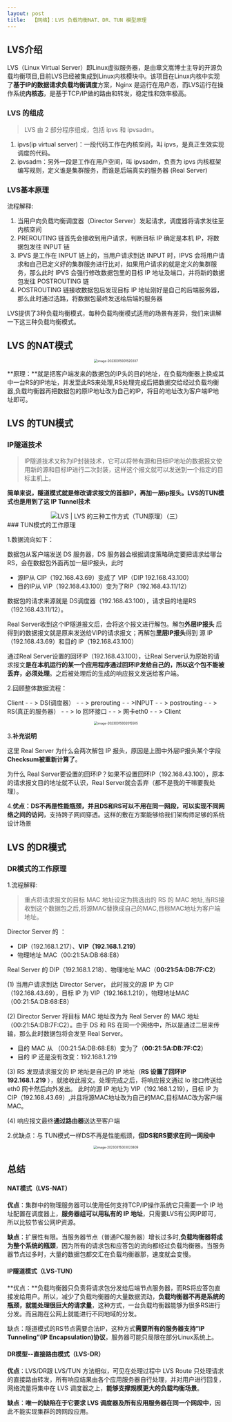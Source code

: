 ```yaml
---
layout: post
title:  【网络】：LVS 负载均衡NAT、DR、TUN 模型原理
---
```


## LVS介绍

 LVS（Linux Virtual Server）即Linux虚拟服务器，是由章文嵩博士主导的开源负载均衡项目,目前LVS已经被集成到Linux内核模块中。该项目在Linux内核中实现了**基于IP的数据请求负载均衡调度**方案，Nginx 是运行在用户态，而LVS运行在操作系统**内核态**，是基于TCP/IP做的路由和转发，稳定性和效率极高。

### LVS 的组成

> LVS 由 2 部分程序组成，包括 ipvs 和 ipvsadm。

1. ipvs(ip virtual server)：一段代码工作在内核空间，叫 ipvs，是真正生效实现调度的代码。
2. ipvsadm：另外一段是工作在用户空间，叫 ipvsadm，负责为 ipvs 内核框架编写规则，定义谁是集群服务，而谁是后端真实的服务器 (Real Server)

### LVS基本原理

流程解释:

1. 当用户向负载均衡调度器（Director Server）发起请求，调度器将请求发往至内核空间
2. PREROUTING 链首先会接收到用户请求，判断目标 IP 确定是本机 IP，将数据包发往 INPUT 链
3. IPVS 是工作在 INPUT 链上的，当用户请求到达 INPUT 时，IPVS 会将用户请求和自己已定义好的集群服务进行比对，如果用户请求的就是定义的集群服务，那么此时 IPVS 会强行修改数据包里的目标 IP 地址及端口，并将新的数据包发往 POSTROUTING 链
4. POSTROUTING 链接收数据包后发现目标 IP 地址刚好是自己的后端服务器，那么此时通过选路，将数据包最终发送给后端的服务器



LVS提供了3种负载均衡模式，每种负载均衡模式适用的场景有差异，我们来讲解一下这三种负载均衡模式。



## LVS 的NAT模式

<div align="center">
<img src="../assets/Redis.assets/image-20230315001520337.png" alt="image-20230315001520337" style="zoom: 50%;" />
</div>

**原理：**就是把客户端发来的数据包的IP头的目的地址，在负载均衡器上换成其中一台RS的IP地址，并发至此RS来处理,RS处理完成后把数据交给经过负载均衡器,负载均衡器再把数据包的原IP地址改为自己的IP，将目的地址改为客户端IP地址即可。

## LVS 的TUN模式

### IP隧道技术

> IP隧道技术又称为IP封装技术，它可以将带有源和目标IP地址的数据报文使用新的源和目标IP进行二次封装，这样这个报文就可以发送到一个指定的目标主机上。

**简单来说，隧道模式就是修改请求报文的首部IP，再加一层ip报头。LVS的TUN模式也是用到了这 IP Tunnel技术**

<div align="center">
<img src="../assets/Redis.assets/img.webp" alt="LVS | LVS 的三种工作方式（TUN原理）（三）"  />
</div>
### TUN模式的工作原理

1.数据流向如下：

数据包从客户端发送 DS 服务器，DS 服务器会根据调度策略确定要把请求给哪台 RS，会在数据包外面再加一层IP报头，此时

- 源IP从 CIP（192.168.43.69）变成了 VIP（DIP 192.168.43.100）
- 目的IP从 VIP（192.168.43.100）变为了RIP（192.168.43.11/12）

数据包的请求来源就是 DS调度器（192.168.43.100），请求目的地是RS（192.168.43.11/12）。

Real Server收到这个IP隧道报文后，会将这个报文进行解包。解包**外层IP报头** 后得到的数据报文就是原来发送给VIP的请求报文；再解包**里层IP报头**得到 源 IP （192.168.43.69）和目的 IP（192.168.43.100）

通过Real Server设置的回环IP（192.168.43.100），让Real Server认为原始的请求报文**是在本机运行的某一个应用程序通过回环IP发给自己的，所以这个包不能被丢弃，必须处理**。之后被处理后的生成的响应报文发送给客户端。

2.回顾整体数据流程：

Client - - > DS(调度器） - - > prerouting - - >INPUT - - > postrouting - - > RS(真正的服务器） - - > lo 回环接口 - - > 网卡eth0 - - > Client

<div align="center">
<img src="../assets/Redis.assets/image-20230315002015505.png" alt="image-20230315002015505" style="zoom:50%;" />
</div>

3.**补充说明**

这里 Real Server 为什么会两次解包 IP 报头，原因是上图中外层IP报头某个字段 **Checksum被重新计算了**。

为什么 Real Server要设置的回环IP？如果不设置回环IP（192.168.43.100），原本的请求报文目的地址就不认识，Real Server就会丢弃（都不是我的干嘛要我处理）。

4.**优点：DS不再是性能瓶颈，并且DS和RS可以不用在同一网段，可以实现不同网络之间的访问**，支持跨子网间穿透。这样的敷在方案能够给我们架构师足够的系统设计场景



## LVS 的DR模式

### DR模式的工作原理

1.流程解释:

> 重点将请求报文的目标 MAC 地址设定为挑选出的 RS 的 MAC 地址,当RS接收到这个数据包之后,将源MAC替换成自己的MAC,目标MAC地址为客户端地址。

Director Server 的 ：

- DIP（192.168.1.217）、**VIP（192.168.1.219）**
- 物理地址 MAC（00:21:5A:DB:68:E8）

Real Server 的 DIP（192.168.1.218）、物理地址 MAC（**00:21:5A:DB:7F:C2**）

(1) 当用户请求到达 Director Server， 此时报文的源 IP 为 CIP（192.168.43.69），目标 IP 为 VIP（192.168.1.219），物理地址MAC（00:21:5A:DB:68:E8）

(2) Director Server 将目标 MAC 地址改为为 Real Server 的 MAC 地址（00:21:5A:DB:7F:C2）。由于 DS 和 RS 在同一个网络中，所以是通过二层来传输，那么此时数据包将会发至 Real Server。

- 目的 MAC 从 （00:21:5A:DB:68:E8）变为了（**00:21:5A:DB:7F:C2**）
- 目的 IP 还是没有改变：192.168.1.219

(3) RS 发现请求报文的 IP 地址是自己的 IP 地址（**RS 设置了回环IP 192.168.1.219** ），就接收此报文。处理完成之后，将响应报文通过 lo 接口传送给 eth0 网卡然后向外发出。 此时的源 IP 地址为 VIP（192.168.1.219），目标 IP 为 CIP（192.168.43.69）,并且将源MAC地址改为自己的MAC,目标MAC改为客户端MAC。

(4) 响应报文最终**通过路由器**送达至客户端

2.优缺点：与 TUN模式一样DS不再是性能瓶颈，**但DS和RS要求在同一网段中**

<div align="center">
<img src="../assets/Redis.assets/image-20230315003023809.png" alt="image-20230315003023809" style="zoom:50%;" />
</div>



## 总结

#### NAT模式（LVS-NAT）

**优点**：集群中的物理服务器可以使用任何支持TCP/IP操作系统它只需要一个 IP 地址配置在调度器上，**服务器组可以用私有的 IP 地址**，只需要LVS有公网IP即可，所以比较节省公网IP资源。

**缺点**：扩展性有限。当服务器节点（普通PC服务器）增长过多时,**负载均衡器将成为整个系统的瓶颈**，因为所有的请求包和应答包的流向都经过负载均衡器。当服务器节点过多时，大量的数据包都交汇在负载均衡器那，速度就会变慢。

#### IP隧道模式（LVS-TUN）

**优点：**负载均衡器只负责将请求包分发给后端节点服务器，而RS将应答包直接发给用户。所以，减少了负载均衡器的大量数据流动，**负载均衡器不再是系统的瓶颈，就能处理很巨大的请求量**，这种方式，一台负载均衡器能够为很多RS进行分发。而且跑在公网上就能进行不同地域的分发。

缺点：隧道模式的RS节点需要合法IP，这种方式**需要所有的服务器支持”IP Tunneling”(IP Encapsulation)协议**，服务器可能只局限在部分Linux系统上。

#### DR模型--直接路由模式（LVS-DR）

**优点**：LVS/DR跟 LVS/TUN 方法相似，可见在处理过程中 LVS Route 只处理请求的直接路由转发，所有响应结果由各个应用服务器自行处理，并对用户进行回复，网络流量将集中在 LVS 调度器之上，**能够支撑规模更大的负载均衡场景**。

**缺点**：**唯一的缺陷在于它要求 LVS 调度器及所有应用服务器在同一个网段中**，因此不能实现集群的跨网段应用。
